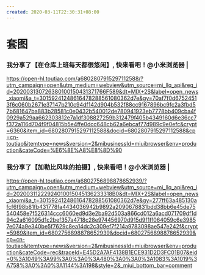 ```yaml
---
created: 2020-03-11T22:30:31+08:00
---
```


# 套图

### 我分享了【在仓库上班每天都很悠闲】, 快来看吧！@小米浏览器 | 

https://open-hl.toutiao.com/a6802807915297112588/?utm_campaign=open&utm_medium=webview&utm_source=mi_llq_api&req_id=202003130726380100150431371766F589&dt=MIX+2S&label=open_news_xiaomi&a_t=30159241248616478288561080362d7e&gy=70af7f0d67524513f6c060b2671e37147b210c94df142d904b532f88cc9167896bc9fc2a3fbd57b681647ba883b28581c0e0432b540012de780941923eb7778bb409cba4f0929a529aa662303812e7a1df308827259b312479f405b4349160d6e36cc7f372a116d704f9f04815b5e4ffe0dcc648cb62a6ebcaf77d989c9e0efc&crypt=6360&item_id=6802807915297112588&docid=6802807915297112588&cp=cn-toutiao&itemtype=news&version=2&mibusinessId=miuibrowser&env=production&cateCode=%E6%8E%A8%E8%8D%90

### 我分享了【加勒比风味的拍摄】, 快来看吧！@小米浏览器 | 
https://open-hl.toutiao.com/a6802756898878652939/?utm_campaign=open&utm_medium=webview&utm_source=mi_llq_api&req_id=20200311222924010015045136233318B0&dt=MIX+2S&label=open_news_xiaomi&a_t=30159241248616478288561080362d7e&gy=277ff63a485130afcf6f98b81fb431778fa4434036942b9892a2090678831bdd38bb6e45de75540458e7f526314ccc6060ed9d3e2ba92d503a866cd012a6acd071709df1d94c2a616095d1c2bef357a4718c28e974456970d915d9f1ff064059c6e39857e074a9e340be5f7629c8ea14dc2c309ef7f214a9783098ae547e242f&crypt=5989&item_id=6802756898878652939&docid=6802756898878652939&cp=cn-toutiao&itemtype=news&version=2&mibusinessId=miuibrowser&env=production&cateCode=rec&traceId=E45D2A7AF4138B1ECE931D2D3FC01B07&eid=0%3A1049%3A99%3A0%3A0%3A480%3A0%3A0%3A1083%3A1019%3A758%3A0%3A0%3A1144%3A198&style=2&_miui_bottom_bar=comment
